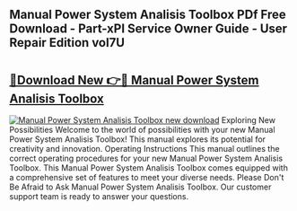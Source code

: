## Manual Power System Analisis Toolbox PDf Free Download - Part-xPI Service Owner Guide - User Repair Edition voI7U

# <h2><a href="http://bc7776.oget.top/?id=Manual+Power+System+Analisis+Toolbox">🔗Download New 👉🔴 Manual Power System Analisis Toolbox</a></h2>

[![Manual Power System Analisis Toolbox new download](https://i.imgur.com/5g1atiW.png)](http://bc7776.oget.top/?id=Manual+Power+System+Analisis+Toolbox)
Exploring New Possibilities Welcome to the world of possibilities with your new Manual Power System Analisis Toolbox! This manual explores its potential for creativity and innovation. Operating Instructions This manual outlines the correct operating procedures for your new Manual Power System Analisis Toolbox. This Manual Power System Analisis Toolbox comes equipped with a comprehensive set of features to meet your diverse needs. Please Don't Be Afraid to Ask Manual Power System Analisis Toolbox. Our customer support team is ready to answer your questions.

